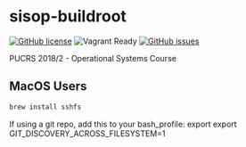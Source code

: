 # sisop-buildroot
[![GitHub license](https://img.shields.io/github/license/Felipe-Rubin/sisop-buildroot.svg)](https://github.com/Felipe-Rubin/sisop-buildroot/blob/master/LICENSE)
![Vagrant Ready](https://img.shields.io/badge/Vagrant-ready-lightblue.svg)
[![GitHub issues](https://img.shields.io/github/issues/Felipe-Rubin/sisop-buildroot.svg)](https://github.com/Felipe-Rubin/sisop-buildroot/issues)

PUCRS 2018/2 - Operational Systems Course


## MacOS Users
```bash
brew install sshfs
```
If using a git repo, add this to your bash_profile:
export export GIT_DISCOVERY_ACROSS_FILESYSTEM=1
